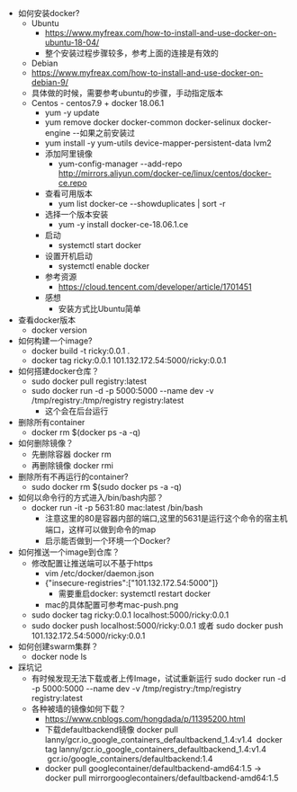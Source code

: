 * 如何安装docker?
  * Ubuntu
    * https://www.myfreax.com/how-to-install-and-use-docker-on-ubuntu-18-04/
    * 整个安装过程步骤较多，参考上面的连接是有效的
   * Debian
    * https://www.myfreax.com/how-to-install-and-use-docker-on-debian-9/
    * 具体做的时候，需要参考ubuntu的步骤，手动指定版本
  * Centos - centos7.9 + docker 18.06.1
    * yum -y update
    * yum remove docker  docker-common docker-selinux docker-engine --如果之前安装过
    * yum install -y yum-utils device-mapper-persistent-data lvm2
    * 添加阿里镜像
      * yum-config-manager --add-repo http://mirrors.aliyun.com/docker-ce/linux/centos/docker-ce.repo
    * 查看可用版本
      * yum list docker-ce --showduplicates | sort -r
    * 选择一个版本安装
      * yum -y install docker-ce-18.06.1.ce
    * 启动
      * systemctl start docker
    * 设置开机启动
      * systemctl enable docker
    * 参考资源
      * https://cloud.tencent.com/developer/article/1701451
    * 感想
      * 安装方式比Ubuntu简单
* 查看docker版本
  * docker version
* 如何构建一个image?
  * docker build -t ricky:0.0.1 .
  * docker tag ricky:0.0.1 101.132.172.54:5000/ricky:0.0.1
* 如何搭建docker仓库？
  * sudo docker pull registry:latest
  * sudo docker run -d -p 5000:5000 --name dev -v /tmp/registry:/tmp/registry registry:latest
    * 这个会在后台运行
* 删除所有container
  * docker rm $(docker ps -a -q)
* 如何删除镜像？
  * 先删除容器 docker rm
  * 再删除镜像 docker rmi
* 删除所有不再运行的container?
  * sudo docker rm $(sudo docker ps -a -q)
* 如何以命令行的方式进入/bin/bash内部？
  * docker run -it -p 5631:80 mac:latest /bin/bash
    * 注意这里的80是容器内部的端口,这里的5631是运行这个命令的宿主机端口，这样可以做到命令的map
    * 启示能否做到一个环境一个Docker?
* 如何推送一个image到仓库？
  * 修改配置让推送端可以不基于https
    * vim /etc/docker/daemon.json 
    * {"insecure-registries":["101.132.172.54:5000"]}
      * 需要重启docker: systemctl restart docker
    * mac的具体配置可参考mac-push.png
  * sudo docker tag ricky:0.0.1 localhost:5000/ricky:0.0.1
  * sudo docker push localhost:5000/ricky:0.0.1 或者 sudo docker push 101.132.172.54:5000/ricky:0.0.1
* 如何创建swarm集群？
  * docker node ls
* 踩坑记
  * 有时候发现无法下载或者上传Image，试试重新运行 sudo docker run -d -p 5000:5000 --name dev -v /tmp/registry:/tmp/registry registry:latest
  * 各种被墙的镜像如何下载？
    * https://www.cnblogs.com/hongdada/p/11395200.html
    * 下载defaultbackend镜像
    docker pull lanny/gcr.io_google_containers_defaultbackend_1.4:v1.4 
    docker tag lanny/gcr.io_google_containers_defaultbackend_1.4:v1.4  gcr.io/google_containers/defaultbackend:1.4
    * docker pull googlecontainer/defaultbackend-amd64:1.5 -> docker pull mirrorgooglecontainers/defaultbackend-amd64:1.5
